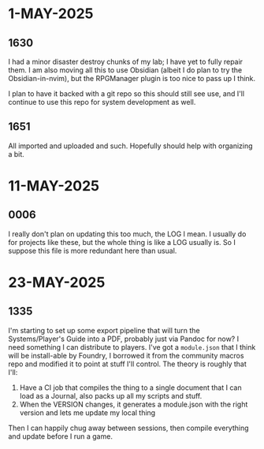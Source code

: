 # 1-MAY-2025

## 1630

I had a minor disaster destroy chunks of my lab; I have yet to fully repair them. I am also moving all this to use
Obsidian (albeit I do plan to try the Obsidian-in-nvim), but the RPGManager plugin is too nice to pass up I think.

I plan to have it backed with a git repo so this should still see use, and I'll continue to use this repo for system
development as well.

## 1651

All imported and uploaded and such. Hopefully should help with organizing a bit.

# 11-MAY-2025

## 0006

I really don't plan on updating this too much, the LOG I mean. I usually do for projects like these, but the whole thing is like a LOG usually is. So I suppose this file is more redundant here than usual.

# 23-MAY-2025

## 1335

I'm starting to set up some export pipeline that will turn the Systems/Player's Guide into a PDF, probably just via
Pandoc for now? I need something I can distribute to players. I've got a `module.json` that I think will be install-able
by Foundry, I borrowed it from the community macros repo and modified it to point at stuff I'll control. The theory is
roughly that I'll:

1. Have a CI job that compiles the thing to a single document that I can load as a Journal, also packs up all my scripts
   and stuff.
2. When the VERSION changes, it generates a module.json with the right version and lets me update my local thing

Then I can happily chug away between sessions, then compile everything and update before I run a game.




